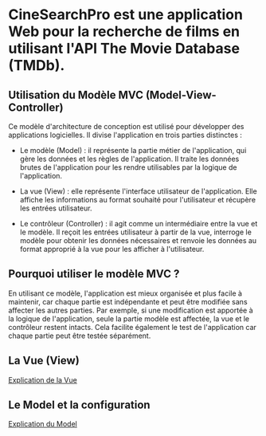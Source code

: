 # CineSearchPro est une application Web pour la recherche de films en utilisant l'API The Movie Database (TMDb).

## Utilisation du Modèle MVC (Model-View-Controller)

Ce modèle d'architecture de conception est utilisé pour développer des applications logicielles. Il divise l'application en trois parties distinctes :

- Le modèle (Model) : il représente la partie métier de l'application, qui gère les données et les règles de l'application. Il traite les données brutes de l'application pour les rendre utilisables par la logique de l'application.

- La vue (View) : elle représente l'interface utilisateur de l'application. Elle affiche les informations au format souhaité pour l'utilisateur et récupère les entrées utilisateur.

- Le contrôleur (Controller) : il agit comme un intermédiaire entre la vue et le modèle. Il reçoit les entrées utilisateur à partir de la vue, interroge le modèle pour obtenir les données nécessaires et renvoie les données au format approprié à la vue pour les afficher à l'utilisateur.

## Pourquoi utiliser le modèle MVC ?

En utilisant ce modèle, l'application est mieux organisée et plus facile à maintenir, car chaque partie est indépendante et peut être modifiée sans affecter les autres parties. Par exemple, si une modification est apportée à la logique de l'application, seule la partie modèle est affectée, la vue et le contrôleur restent intacts. Cela facilite également le test de l'application car chaque partie peut être testée séparément.

## La Vue (View)

[Explication de la Vue](../doc/MVC/vue.md)

## Le Model et la configuration

[Explication du Model](../doc/MVC/model.md)
